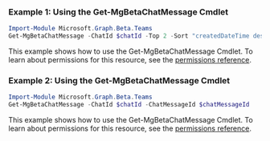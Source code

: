 ### Example 1: Using the Get-MgBetaChatMessage Cmdlet
```powershell
Import-Module Microsoft.Graph.Beta.Teams
Get-MgBetaChatMessage -ChatId $chatId -Top 2 -Sort "createdDateTime desc" 
```
This example shows how to use the Get-MgBetaChatMessage Cmdlet.
To learn about permissions for this resource, see the [permissions reference](/graph/permissions-reference).
### Example 2: Using the Get-MgBetaChatMessage Cmdlet
```powershell
Import-Module Microsoft.Graph.Beta.Teams
Get-MgBetaChatMessage -ChatId $chatId -ChatMessageId $chatMessageId
```
This example shows how to use the Get-MgBetaChatMessage Cmdlet.
To learn about permissions for this resource, see the [permissions reference](/graph/permissions-reference).
